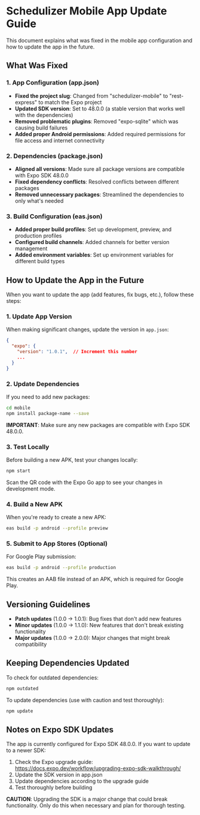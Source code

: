 # Schedulizer Mobile App Update Guide

This document explains what was fixed in the mobile app configuration and how to update the app in the future.

## What Was Fixed

### 1. App Configuration (app.json)
- **Fixed the project slug**: Changed from "schedulizer-mobile" to "rest-express" to match the Expo project
- **Updated SDK version**: Set to 48.0.0 (a stable version that works well with the dependencies)
- **Removed problematic plugins**: Removed "expo-sqlite" which was causing build failures
- **Added proper Android permissions**: Added required permissions for file access and internet connectivity

### 2. Dependencies (package.json)
- **Aligned all versions**: Made sure all package versions are compatible with Expo SDK 48.0.0
- **Fixed dependency conflicts**: Resolved conflicts between different packages
- **Removed unnecessary packages**: Streamlined the dependencies to only what's needed

### 3. Build Configuration (eas.json)
- **Added proper build profiles**: Set up development, preview, and production profiles
- **Configured build channels**: Added channels for better version management
- **Added environment variables**: Set up environment variables for different build types

## How to Update the App in the Future

When you want to update the app (add features, fix bugs, etc.), follow these steps:

### 1. Update App Version

When making significant changes, update the version in `app.json`:

```json
{
  "expo": {
    "version": "1.0.1",  // Increment this number
    ...
  }
}
```

### 2. Update Dependencies

If you need to add new packages:

```bash
cd mobile
npm install package-name --save
```

**IMPORTANT**: Make sure any new packages are compatible with Expo SDK 48.0.0.

### 3. Test Locally

Before building a new APK, test your changes locally:

```bash
npm start
```

Scan the QR code with the Expo Go app to see your changes in development mode.

### 4. Build a New APK

When you're ready to create a new APK:

```bash
eas build -p android --profile preview
```

### 5. Submit to App Stores (Optional)

For Google Play submission:

```bash
eas build -p android --profile production
```

This creates an AAB file instead of an APK, which is required for Google Play.

## Versioning Guidelines

- **Patch updates** (1.0.0 → 1.0.1): Bug fixes that don't add new features
- **Minor updates** (1.0.0 → 1.1.0): New features that don't break existing functionality
- **Major updates** (1.0.0 → 2.0.0): Major changes that might break compatibility

## Keeping Dependencies Updated

To check for outdated dependencies:

```bash
npm outdated
```

To update dependencies (use with caution and test thoroughly):

```bash
npm update
```

## Notes on Expo SDK Updates

The app is currently configured for Expo SDK 48.0.0. If you want to update to a newer SDK:

1. Check the Expo upgrade guide: https://docs.expo.dev/workflow/upgrading-expo-sdk-walkthrough/
2. Update the SDK version in app.json
3. Update dependencies according to the upgrade guide
4. Test thoroughly before building

**CAUTION**: Upgrading the SDK is a major change that could break functionality. Only do this when necessary and plan for thorough testing.